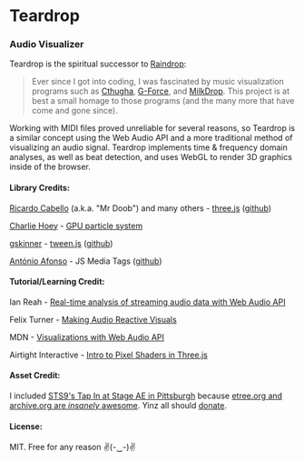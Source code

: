 # Teardrop

### Audio Visualizer

Teardrop is the spiritual successor to [Raindrop](https://github.com/jlblatt/Raindrop):

> Ever since I got into coding, I was fascinated by music visualization programs such as [Cthugha](http://www.afn.org/~cthugha/), [G-Force](https://www.soundspectrum.com/g-force/), and [MilkDrop](http://www.geisswerks.com/milkdrop/).  This project is at best a small homage to those programs (and the many more that have come and gone since).

Working with MIDI files proved unreliable for several reasons, so Teardrop is a similar concept using the Web Audio API and a more traditional method of visualizing an audio signal.  Teardrop implements time & frequency domain analyses, as well as beat detection, and uses WebGL to render 3D graphics inside of the browser.

#### Library Credits:

[Ricardo Cabello](http://mrdoob.com/) (a.k.a. "Mr Doob") and many others - [three.js](http://threejs.org/) ([github](https://github.com/mrdoob/three.js/))

[Charlie Hoey](http://charliehoey.com/) - [GPU particle system](https://threejs.org/examples/webgl_gpu_particle_system.html)

[gskinner](http://gskinner.com/) - [tween.js](http://www.createjs.com/tweenjs) ([github](https://github.com/tweenjs/tween.js/))

[António Afonso](http://web.ist.utl.pt/antonio.afonso/www.aadsm.net/) - JS Media Tags ([github](https://github.com/aadsm/jsmediatags))

#### Tutorial/Learning Credit:

Ian Reah - [Real-time analysis of streaming audio data with Web Audio API](http://ianreah.com/2013/02/28/Real-time-analysis-of-streaming-audio-data-with-Web-Audio-API.html)

Felix Turner - [Making Audio Reactive Visuals](https://www.airtightinteractive.com/2013/10/making-audio-reactive-visuals/)

MDN - [Visualizations with Web Audio API](https://developer.mozilla.org/en-US/docs/Web/API/Web_Audio_API/Visualizations_with_Web_Audio_API)

Airtight Interactive - [Intro to Pixel Shaders in Three.js ](https://www.airtightinteractive.com/2013/02/intro-to-pixel-shaders-in-three-js/)

#### Asset Credit:

I included [STS9's Tap In at Stage AE in Pittsburgh](https://archive.org/details/sts92015-10-30.m934b_24bit) because [etree.org and archive.org are *insanely* awesome](https://archive.org/details/etree).  Yinz all should [donate](https://archive.org/donate/).

#### License:

MIT.  Free for any reason ✌(-‿-)✌
